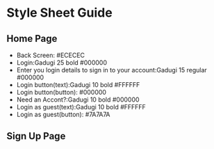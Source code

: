 #  

# Style Sheet Guide

## Home Page

- Back Screen: #ECECEC
- Login:Gadugi 25 bold #000000
- Enter you login details to sign in to your account:Gadugi 15 regular #000000
- Login button(text):Gadugi 10 bold #FFFFFF
- Login button(button): #000000
- Need an Accont?:Gadugi 10 bold #000000
- Login as guest(text):Gadugi 10 bold #FFFFFF
- Login as guest(button): #7A7A7A

## Sign Up Page
